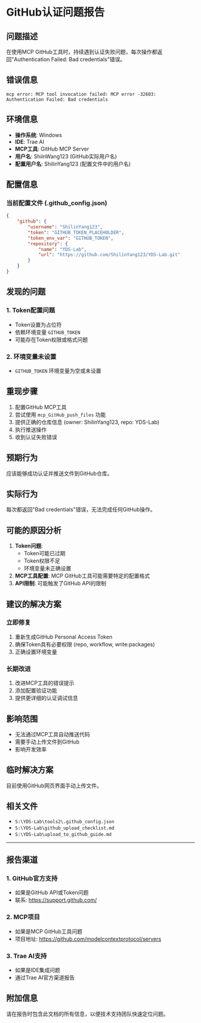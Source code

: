 # GitHub认证问题报告

## 问题描述

在使用MCP GitHub工具时，持续遇到认证失败问题，每次操作都返回"Authentication Failed: Bad credentials"错误。

## 错误信息

```
mcp error: MCP tool invocation failed: MCP error -32603: Authentication Failed: Bad credentials
```

## 环境信息

- **操作系统**: Windows
- **IDE**: Trae AI
- **MCP工具**: GitHub MCP Server
- **用户名**: ShiinWang123 (GitHub实际用户名)
- **配置用户名**: ShilinYang123 (配置文件中的用户名)

## 配置信息

### 当前配置文件 (.github_config.json)
```json
{
    "github": {
        "username": "ShilinYang123",
        "token": "GITHUB_TOKEN_PLACEHOLDER",
        "token_env_var": "GITHUB_TOKEN",
        "repository": {
            "name": "YDS-Lab",
            "url": "https://github.com/ShilinYang123/YDS-Lab.git"
        }
    }
}
```

## 发现的问题

### 1. Token配置问题
- Token设置为占位符
- 依赖环境变量 `GITHUB_TOKEN`
- 可能存在Token权限或格式问题

### 2. 环境变量未设置
- `GITHUB_TOKEN` 环境变量为空或未设置

## 重现步骤

1. 配置GitHub MCP工具
2. 尝试使用 `mcp_GitHub_push_files` 功能
3. 提供正确的仓库信息 (owner: ShilinYang123, repo: YDS-Lab)
4. 执行推送操作
5. 收到认证失败错误

## 预期行为

应该能够成功认证并推送文件到GitHub仓库。

## 实际行为

每次都返回"Bad credentials"错误，无法完成任何GitHub操作。

## 可能的原因分析

1. **Token问题**: 
   - Token可能已过期
   - Token权限不足
   - 环境变量未正确设置
2. **MCP工具配置**: MCP GitHub工具可能需要特定的配置格式
3. **API限制**: 可能触发了GitHub API的限制

## 建议的解决方案

### 立即修复
1. 重新生成GitHub Personal Access Token
2. 确保Token具有必要权限 (repo, workflow, write:packages)
3. 正确设置环境变量

### 长期改进
1. 改进MCP工具的错误提示
2. 添加配置验证功能
3. 提供更详细的认证调试信息

## 影响范围

- 无法通过MCP工具自动推送代码
- 需要手动上传文件到GitHub
- 影响开发效率

## 临时解决方案

目前使用GitHub网页界面手动上传文件。

## 相关文件

- `S:\YDS-Lab\tools2\.github_config.json`
- `S:\YDS-Lab\github_upload_checklist.md`
- `S:\YDS-Lab\upload_to_github_guide.md`

---

## 报告渠道

### 1. GitHub官方支持
- 如果是GitHub API或Token问题
- 联系: https://support.github.com/

### 2. MCP项目
- 如果是MCP GitHub工具问题
- 项目地址: https://github.com/modelcontextprotocol/servers

### 3. Trae AI支持
- 如果是IDE集成问题
- 通过Trae AI官方渠道报告

## 附加信息

请在报告时包含此文档的所有信息，以便技术支持团队快速定位问题。
